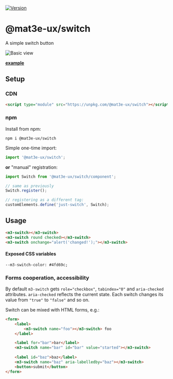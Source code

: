 [![Version](https://img.shields.io/npm/v/@mat3e-ux/switch.svg)](https://www.npmjs.com/package/@mat3e-ux/switch)

# @mat3e-ux/switch
A simple switch button

![Basic view](https://mat3e.github.io/ux/img/switch.png "Basic view")

[**example**](https://mat3e.github.io/ux/#switch)

## Setup

### CDN
```html
<script type="module" src="https://unpkg.com/@mat3e-ux/switch"></script>
```

### npm
Install from npm:
```
npm i @mat3e-ux/switch
```
Simple one-time import:
```javascript
import '@mat3e-ux/switch';
```
**or** "manual" registration:
```javascript
import Switch from '@mat3e-ux/switch/component';

// same as previously
Switch.register();

// registering as a different tag:
customElements.define('just-switch', Switch);
```

## Usage
```html
<m3-switch></m3-switch>
<m3-switch round checked></m3-switch>
<m3-switch onchange="alert('changed!');"></m3-switch>
```

#### Exposed CSS variables
```
--m3-switch-color: #4fd69c;
```

### Forms cooperation, accessibility
By default `m3-switch` gets `role="checkbox"`, `tabindex="0"` and `aria-checked` attributes. `aria-checked` reflects the current state. Each switch changes its value from `"true"` to `"false"` and so on.

Switch can be mixed with HTML forms, e.g.:
```html
<form>
    <label>
        <m3-switch name="foo"></m3-switch> foo
    </label>

    <label for="bar">bar</label>
    <m3-switch name="bar" id="bar" value="started"></m3-switch>
    
    <label id="baz">baz</label>
    <m3-switch name="baz" aria-labelledby="baz"></m3-switch>
    <button>submit</button>
</form>
```
